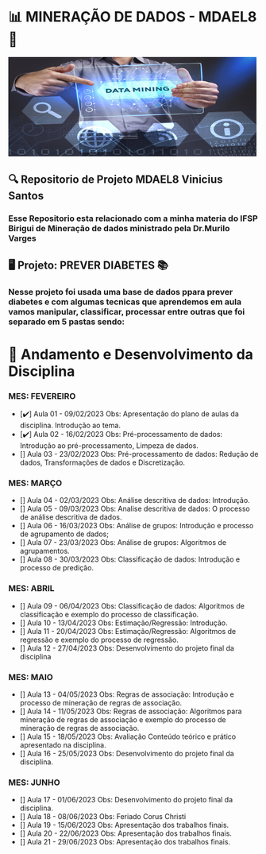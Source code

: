 # :bar_chart: MINERAÇÃO DE DADOS - MDAEL8 :minidisc:	
<img src="https://github.com/ViniciusKanh/MDAEL8_Predict-Diabetes/blob/main/img/MineracaoDados.jpg" width="500" height="200" />

## :mag: Repositorio de Projeto MDAEL8 Vinicius Santos
### Esse Repositorio esta relacionado com a minha materia do IFSP Birigui de Mineração de dados ministrado pela Dr.Murilo Varges

## :desktop_computer:  Projeto: PREVER DIABETES  :books:

### Nesse projeto foi usada uma base de dados ppara prever diabetes e com algumas tecnicas que aprendemos em aula vamos manipular, classificar, processar entre outras que foi separado em 5 pastas sendo:


# :large_orange_diamond: Andamento e Desenvolvimento da Disciplina 

###  MES: FEVEREIRO

- [:heavy_check_mark:] Aula 01 - 09/02/2023 Obs: Apresentação do plano de aulas da disciplina. Introdução ao tema. 
- [:heavy_check_mark:] Aula 02 - 16/02/2023 Obs: Pré-processamento de dados: Introdução ao pré-processamento, Limpeza de dados.
- [] Aula 03 - 23/02/2023 Obs: Pré-processamento de dados: Redução de dados, Transformações de dados e Discretização. 


###  MES: MARÇO

- [] Aula 04 - 02/03/2023 Obs: Análise descritiva de dados: Introdução.
- [] Aula 05 - 09/03/2023 Obs: Analise descritiva de dados: O processo de análise descritiva de dados.
- [] Aula 06 - 16/03/2023 Obs: Análise de grupos: Introdução e processo de agrupamento de dados;
- [] Aula 07 - 23/03/2023 Obs: Análise de grupos: Algoritmos de agrupamentos.
- [] Aula 08 - 30/03/2023 Obs: Classificação de dados: Introdução e processo de predição.

###  MES: ABRIL

- [] Aula 09 - 06/04/2023 Obs: Classificação de dados: Algoritmos de classificação e exemplo do processo de classificação.
- [] Aula 10 - 13/04/2023 Obs: Estimação/Regressão: Introdução.
- [] Aula 11 - 20/04/2023 Obs: Estimação/Regressão: Algoritmos de regressão e exemplo do processo de regressão.
- [] Aula 12 - 27/04/2023 Obs: Desenvolvimento do projeto final da disciplina

###  MES: MAIO

- [] Aula 13 - 04/05/2023 Obs: Regras de associação: Introdução e processo de mineração de regras de associação.
- [] Aula 14 - 11/05/2023 Obs: Regras de associação: Algoritmos para mineração de regras de associação e exemplo do processo de mineração de regras de associação.
- [] Aula 15 - 18/05/2023 Obs: Avaliação Conteúdo teórico e prático apresentado na disciplina.
- [] Aula 16 - 25/05/2023 Obs: Desenvolvimento do projeto final da disciplina.


###  MES: JUNHO

- [] Aula 17 - 01/06/2023 Obs: Desenvolvimento do projeto final da disciplina.
- [] Aula 18 - 08/06/2023 Obs: Feriado Corus Christi
- [] Aula 19 - 15/06/2023 Obs: Apresentação dos trabalhos finais.
- [] Aula 20 - 22/06/2023 Obs: Apresentação dos trabalhos finais.
- [] Aula 21 - 29/06/2023 Obs: Apresentação dos trabalhos finais.
